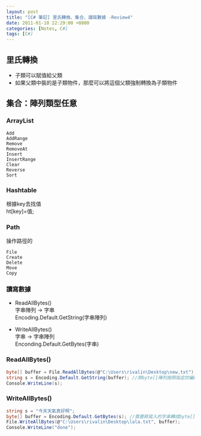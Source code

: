 ```yaml
---
layout: post
title: "[C# 筆記] 里氏轉換、集合、讀寫數據 -Review4"
date: 2011-01-18 22:29:00 +0800
categories: [Notes, C#]
tags: [C#]
---
```


## 里氏轉換
- 子類可以賦值給父類
- 如果父類中裝的是子類物件，那麼可以將這個父類強制轉換為子類物件


## 集合：陣列類型任意
### ArrayList
```text
Add
AddRange
Remove
RemoveAt
Insert
InsertRange
Clear
Reverse
Sort
```
### Hashtable
根據key去找值  
ht[key]=值;  

### Path
操作路徑的

```text
File
Create
Delete
Move
Copy
```
### 讀寫數據 
- ReadAllBytes()  
字串陣列 -> 字串  
Encoding.Default.GetString(字串陣列)

- WriteAllBytes()  
字串 -> 字串陣列  
Enconding.Default.GetBytes(字串)

### ReadAllBytes() 
```c#
byte[] buffer = File.ReadAllBytes(@"C:\Users\rivalin\Desktop\new.txt");
string s = Encoding.Default.GetString(buffer); //將byte[]陣列按照指定的編碼格式解碼成字串  
Console.WriteLine(s);
```


### WriteAllBytes()
```c#
string s = "今天天氣真好啊";
byte[] buffer = Encoding.Default.GetBytes(s); //需要將寫入的字串轉成byte[]陣列
File.WriteAllBytes(@"C:\Users\rivalin\Desktop\lala.txt", buffer);
Console.WriteLine("done");
```